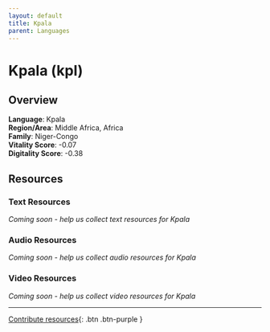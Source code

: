 ```yaml
---
layout: default
title: Kpala
parent: Languages
---
```


# Kpala (kpl)

## Overview

**Language**: Kpala  
**Region/Area**: Middle Africa, Africa  
**Family**: Niger-Congo  
**Vitality Score**: -0.07  
**Digitality Score**: -0.38  

## Resources

### Text Resources
*Coming soon - help us collect text resources for Kpala*

### Audio Resources
*Coming soon - help us collect audio resources for Kpala*

### Video Resources
*Coming soon - help us collect video resources for Kpala*

---

[Contribute resources](https://fairtrain.github.io/){: .btn .btn-purple }
